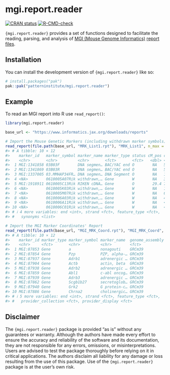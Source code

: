 
<!-- README.md is generated from README.Rmd. Please edit that file -->

# mgi.report.reader

<!-- badges: start -->

[![CRAN
status](https://www.r-pkg.org/badges/version/mgi.report.reader)](https://CRAN.R-project.org/package=mgi.report.reader)
[![R-CMD-check](https://github.com/patterninstitute/mgi.report.reader/actions/workflows/R-CMD-check.yaml/badge.svg)](https://github.com/patterninstitute/mgi.report.reader/actions/workflows/R-CMD-check.yaml)
<!-- badges: end -->

`{mgi.report.reader}` provides a set of functions designed to facilitate
the reading, parsing, and analysis of [MGI (Mouse Genome
Informatics)](https://www.informatics.jax.org) [report
files](https://www.informatics.jax.org/downloads/reports/index.html).

## Installation

You can install the development version of `{mgi.report.reader}` like
so:

``` r
# install.packages("pak")
pak::pak("patterninstitute/mgi.report.reader")
```

## Example

To read an MGI report into R use `read_report()`:

``` r
library(mgi.report.reader)

base_url <- "https://www.informatics.jax.org/downloads/reports"

# Import the Mouse Genetic Markers (including withdrawn marker symbols) Report
read_report(file.path(base_url, "MRK_List1.rpt"), "MRK_List1", n_max = 10L)
#> # A tibble: 10 × 12
#>    marker_id   marker_symbol marker_name marker_type status cM_pos chr     start
#>    <chr>       <chr>         <chr>       <fct>       <fct>   <dbl> <fct>   <int>
#>  1 MGI:1341858 03B03F        DNA segmen… BAC/YAC end O        NA   5     NA     
#>  2 MGI:1341869 03B03R        DNA segmen… BAC/YAC end O        NA   5     NA     
#>  3 MGI:1337005 03.MMHAP34FR… DNA segmen… DNA Segment O        NA   11    NA     
#>  4 <NA>        0610005A07Rik withdrawn,… Gene        W        NA   3     NA     
#>  5 MGI:1918911 0610005C13Rik RIKEN cDNA… Gene        O        29.4 7      4.52e7
#>  6 <NA>        0610005K03Rik withdrawn,… Gene        W        NA   15    NA     
#>  7 <NA>        0610005M07Rik withdrawn,… Gene        W        NA   6     NA     
#>  8 <NA>        0610006A03Rik withdrawn,… Gene        W        NA   4     NA     
#>  9 <NA>        0610006A11Rik withdrawn,… Gene        W        NA   <NA>  NA     
#> 10 <NA>        0610006C01Rik withdrawn,… Gene        W        NA   <NA>  NA     
#> # ℹ 4 more variables: end <int>, strand <fct>, feature_type <fct>,
#> #   synonyms <list>
```

``` r
# Import the MGI Marker Coordinates' Report
read_report(file.path(base_url, "MGI_MRK_Coord.rpt"), "MGI_MRK_Coord", n_max = 10L)
#> # A tibble: 10 × 12
#>    marker_id marker_type marker_symbol marker_name  genome_assembly chr    start
#>    <chr>     <fct>       <chr>         <chr>        <fct>           <fct>  <int>
#>  1 MGI:87853 Gene        a             nonagouti    GRCm39          2     1.55e8
#>  2 MGI:87854 Gene        Pzp           PZP, alpha-… GRCm39          6     1.28e8
#>  3 MGI:87937 Gene        Adrb1         adrenergic … GRCm39          19    5.67e7
#>  4 MGI:87904 Gene        Actb          actin, beta  GRCm39          5     1.43e8
#>  5 MGI:87938 Gene        Adrb2         adrenergic … GRCm39          18    6.23e7
#>  6 MGI:87859 Gene        Abl1          c-abl oncog… GRCm39          2     3.16e7
#>  7 MGI:87939 Gene        Adrb3         adrenergic … GRCm39          8     2.77e7
#>  8 MGI:87862 Gene        Scgb1b27      secretoglob… GRCm39          7     3.37e7
#>  9 MGI:87940 Gene        Grk2          G protein-c… GRCm39          19    4.34e6
#> 10 MGI:87886 Gene        Chrna2        cholinergic… GRCm39          14    6.64e7
#> # ℹ 5 more variables: end <int>, strand <fct>, feature_type <fct>,
#> #   provider_collection <fct>, provider_display <fct>
```

## Disclaimer

The `{mgi.report.reader}` package is provided “as is” without any
guarantees or warranty. Although the authors have made every effort to
ensure the accuracy and reliability of the software and its
documentation, they are not responsible for any errors, omissions, or
misinterpretations. Users are advised to test the package thoroughly
before relying on it in critical applications. The authors disclaim all
liability for any damage or loss resulting from the use of this package.
Use of the `{mgi.report.reader}` package is at the user’s own risk.
